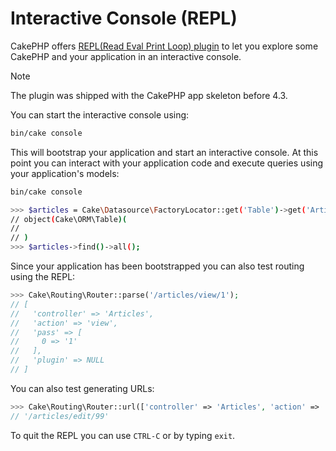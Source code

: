 # Interactive Console (REPL)

CakePHP offers
[REPL(Read Eval Print Loop) plugin](https://github.com/cakephp/repl) to let
you explore some CakePHP and your application in an interactive console.

> [!NOTE]
> The plugin was shipped with the CakePHP app skeleton before 4.3.

You can start the interactive console using:

``` bash
bin/cake console
```

This will bootstrap your application and start an interactive console. At this
point you can interact with your application code and execute queries using your
application's models:

``` bash
bin/cake console

>>> $articles = Cake\Datasource\FactoryLocator::get('Table')->get('Articles');
// object(Cake\ORM\Table)(
//
// )
>>> $articles->find()->all();
```

Since your application has been bootstrapped you can also test routing using the
REPL:

``` php
>>> Cake\Routing\Router::parse('/articles/view/1');
// [
//   'controller' => 'Articles',
//   'action' => 'view',
//   'pass' => [
//     0 => '1'
//   ],
//   'plugin' => NULL
// ]
```

You can also test generating URLs:

``` php
>>> Cake\Routing\Router::url(['controller' => 'Articles', 'action' => 'edit', 99]);
// '/articles/edit/99'
```

To quit the REPL you can use `CTRL-C` or by typing `exit`.
